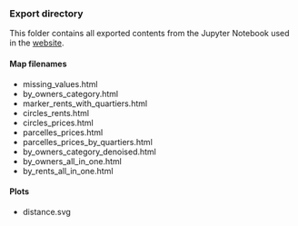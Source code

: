 ### Export directory

This folder contains all exported contents from the Jupyter Notebook used in the [website](https://who-owns-lausanne.github.io/).

#### Map filenames
 - missing_values.html
 - by_owners_category.html
 - marker_rents_with_quartiers.html
 - circles_rents.html
 - circles_prices.html
 - parcelles_prices.html
 - parcelles_prices_by_quartiers.html
 - by_owners_category_denoised.html
 - by_owners_all_in_one.html
 - by_rents_all_in_one.html

#### Plots
 - distance.svg 
